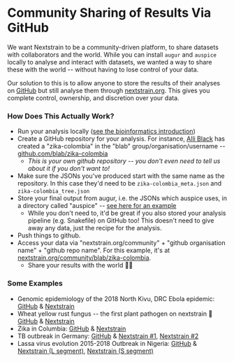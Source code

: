 # Community Sharing of Results Via GitHub

We want Nextstrain to be a community-driven platform, to share datasets with collaborators and the world.
While you can install `augur` and `auspice` locally to analyse and interact with datasets, we wanted a way to share these with the world -- without having to lose control of your data.

Our solution to this is to allow anyone to store the results of their analyses on [GitHub](https://github.com) but still analyse them through [nextstrain.org](https://nextstrain.org). This gives you complete control, ownership, and discretion over your data.


### How Does This Actually Work?
* Run your analysis locally ([see the bioinformatics introduction](../../reference/augur/introduction-to-augur))
* Create a GitHub repository for your analysis. For instance, [Alli Black](https://bedford.io/team/allison-black/) has created a "zika-colombia" in the "blab" group/organisation/username -- [github.com/blab/zika-colombia](https://github.com/blab/zika-colombia)
  * _This is your own github repository -- you don't even need to tell us about it if you don't want to!_
* Make sure the JSONs you've produced start with the same name as the repository. In this case they'd need to be `zika-colombia_meta.json` and `zika-colombia_tree.json`
* Store your final output from augur, i.e. the JSONs which auspice uses, in a directory called "auspice" -- [see here for an example](https://github.com/blab/zika-colombia/tree/master/auspice)
  * While you don't need to, it'd be great if you also stored your analysis pipeline (e.g. Snakefile) on GitHub too! This doesn't need to give away any data, just the recipe for the analysis.
* Push things to github.
* Access your data via "nextstrain.org/community" + "github organisation name" + "github repo name". For this example, it's at [nextstrain.org/community/blab/zika-colombia](https://nextstrain.org/community/blab/zika-colombia).
  * Share your results with the world 🎉🎉

### Some Examples

* Genomic epidemiology of the 2018 North Kivu, DRC Ebola epidemic: [GitHub](https://github.com/inrb-drc/ebola-nord-kivu) & [Nextstrain](https://nextstrain.org/community/inrb-drc/ebola-nord-kivu)
* Wheat yellow rust fungus -- the first plant pathogen on nextstrain 🎉 [GitHub](https://github.com/saunderslab/PST) & [Nextstrain](https://nextstrain.org/community/saunderslab/PST)
* Zika in Columbia: [GitHub](https://github.com/blab/zika-colombia) & [Nextstrain](https://nextstrain.org/community/blab/zika-colombia)
* TB outbreak in Germany: [GitHub](https://github.com/idolawoye/tb) & [Nextstrain #1](https://nextstrain.org/community/idolawoye/tb/1), [Nextstrain #2](https://nextstrain.org/community/idolawoye/tb/2)
* Lassa virus evolution 2015-2018 Outbreak in Nigeria: [GitHub](https://github.com/pauloluniyi/lassa) & [Nextstrain (L segment)](https://nextstrain.org/community/pauloluniyi/lassa/l), [Nextstrain (S segment)](https://nextstrain.org/community/pauloluniyi/lassa/s)
